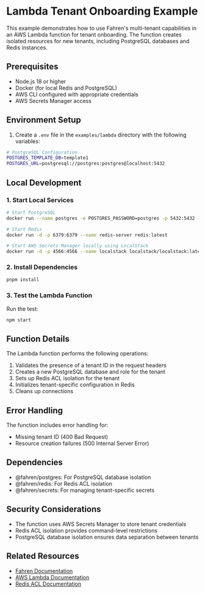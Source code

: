 # Lambda Tenant Onboarding Example

This example demonstrates how to use Fahren's multi-tenant capabilities in an AWS Lambda function for tenant onboarding. The function creates isolated resources for new tenants, including PostgreSQL databases and Redis instances.

## Prerequisites

- Node.js 18 or higher
- Docker (for local Redis and PostgreSQL)
- AWS CLI configured with appropriate credentials
- AWS Secrets Manager access

## Environment Setup

1. Create a `.env` file in the `examples/lambda` directory with the following variables:

```bash
# PostgreSQL Configuration
POSTGRES_TEMPLATE_DB=template1
POSTGRES_URL=postgresql://postgres:postgres@localhost:5432
```

## Local Development

### 1. Start Local Services

```bash
# Start PostgreSQL
docker run --name postgres -e POSTGRES_PASSWORD=postgres -p 5432:5432 -d postgres:15

# Start Redis
docker run -d -p 6379:6379 --name redis-server redis:latest

# Start AWS Secrets Manager locally using LocalStack
docker run -d -p 4566:4566 --name localstack localstack/localstack:latest
```

### 2. Install Dependencies

```bash
pnpm install
```

### 3. Test the Lambda Function

Run the test:

```bash
npm start
```

## Function Details

The Lambda function performs the following operations:

1. Validates the presence of a tenant ID in the request headers
2. Creates a new PostgreSQL database and role for the tenant
3. Sets up Redis ACL isolation for the tenant
4. Initializes tenant-specific configuration in Redis
5. Cleans up connections

## Error Handling

The function includes error handling for:

- Missing tenant ID (400 Bad Request)
- Resource creation failures (500 Internal Server Error)

## Dependencies

- @fahren/postgres: For PostgreSQL database isolation
- @fahren/redis: For Redis ACL isolation
- @fahren/secrets: For managing tenant-specific secrets

## Security Considerations

- The function uses AWS Secrets Manager to store tenant credentials
- Redis ACL isolation provides command-level restrictions
- PostgreSQL database isolation ensures data separation between tenants

## Related Resources

- [Fahren Documentation](https://github.com/joacoc/fahren)
- [AWS Lambda Documentation](https://docs.aws.amazon.com/lambda/)
- [Redis ACL Documentation](https://redis.io/docs/manual/security/acl/)
